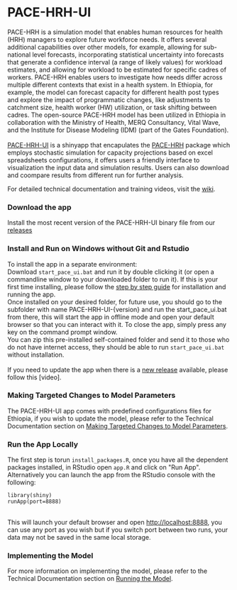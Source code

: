 # PACE-HRH-UI

PACE-HRH is a simulation model that enables human resources for health (HRH) managers to explore future workforce needs. It offers several additional capabilities over other models, for example, allowing for sub-national level forecasts, incorporating statistical uncertainty into forecasts that generate a confidence interval (a range of likely values) for workload estimates, and allowing for workload to be estimated for specific cadres of workers. PACE-HRH enables users to investigate how needs differ across multiple different contexts that exist in a health system. In Ethiopia, for example, the model can forecast capacity for different health post types and explore the impact of programmatic changes, like adjustments to catchment size, health worker (HW) utilization, or task shifting between cadres. The open-source PACE-HRH model has been utilized in Ethiopia in collaboration with the Ministry of Health, MERQ Consultancy, Vital Wave, and the Institute for Disease Modeling (IDM) (part of the Gates Foundation). <br><br> [PACE-HRH-UI](https://github.com/InstituteforDiseaseModeling/PACE-HRH-UI) is a shinyapp that encapulates the
[PACE-HRH](https://github.com/InstituteforDiseaseModeling/PACE-HRH/releases)
package which employs stochastic simulation for capacity projections
based on excel spreadsheets configurations, it offers users a friendly
interface to visualization the input data and simulation results. Users
can also download and coompare results from different run for further
analysis.

For detailed technical documentation and training videos, visit the [wiki](https://github.com/vitalwaveinc/PACE-HRH-UI/wiki). 

### Download the app

Install the most recent version of the PACE-HRH-UI binary file from our
[releases](https://github.com/vitalwaveinc/PACE-HRH-UI/releases)

### Install and Run on Windows without Git and Rstudio

To install the app in a separate environment: <br> Download
`start_pace_ui.bat` and run it by double clicking it (or open a
commandline window to your downloaded folder to run it). If this is your first time installing, please follow the [step by step guide](https://github.com/vitalwaveinc/PACE-HRH-UI/wiki/Appendices#appendix-5-zip-file-installation) for installation and
running the app. <br> Once installed on your desired folder, for future
use, you should go to the subfolder with name PACE-HRH-UI-{version} and
run the start_pace_ui.bat from there, this will start the app in offline mode and open
your default browser so that you can interact with it. To close the app,
simply press any key on the command prompt window. <br> You can zip this
pre-installed self-contained folder and send it to those who do not have
internet access, they should be able to run `start_pace_ui.bat` without
installation. <br><br>
If you need to update the app when there is a [new release](https://github.com/vitalwaveinc/PACE-HRH-UI/releases) available, 
please follow this [video].

### Making Targeted Changes to Model Parameters
The PACE-HRH-UI app comes with predefined configurations files for Ethiopia, if you wish to update the model, please refer to the Technical Documentation section on [Making Targeted Changes to Model Parameters](https://github.com/vitalwaveinc/PACE-HRH-UI/wiki/Model-Implementation:-Making-Targeted-Changes-to-Model-Parameters). 

### Run the App Locally

The first step is torun `install_packages.R`, once you have all the
dependent packages installed, in RStudio open `app.R` and click on "Run
App". Alternatively you can launch the app from the RStudio console with
the following:

```         
library(shiny)
runApp(port=8888)
```

<br> This will launch your default browser and open
<http://localhost:8888>, you can use any port as you wish but if you
switch port between two runs, your data may not be saved in the same
local storage.

### Implementing the Model 

For more information on implementing the model, please refer to the Technical Documentation section on [Running the Model](https://github.com/vitalwaveinc/PACE-HRH-UI/wiki/Model-Implementation:-Running-the-Model).

